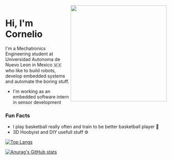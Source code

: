 <img align="right" src="https://media.giphy.com/media/rwB9IjV1zYcRa/giphy.gif" width="300"/>

# Hi, I'm Cornelio

I'm a Mechatronics Engineering student at Universidad Autonoma de Nuevo Leon in Mexico 🇲🇽 who like to build robots, develop embedded systems and automate the boring stuff.
- I'm working as an embedded software intern in sensor development

### Fun Facts
- I play basketball really often and train to be better basketball player :basketball:
- 3D Hoobyist and DIY usefull stuff :gear:

[![Top Langs](https://github-readme-stats.vercel.app/api/top-langs/?username=corbridge&hide_progress=true&hide=HTML,Javascript,css,powershell)](https://github.com/anuraghazra/github-readme-stats)

[![Anurag's GitHub stats](https://github-readme-stats.vercel.app/api?username=corbridge&show_icons=true&count_private=true)](https://github.com/anuraghazra/github-readme-stats)
